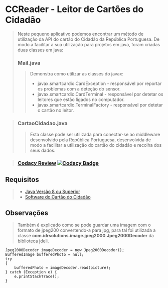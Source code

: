 # CCReader - Leitor de Cartões do Cidadão
>Neste pequeno aplicativo podemos encontrar um método de utilização da API do cartão do Cidadão da República Portuguesa.
>De modo a facilitar a sua utilização para projetos em java, foram criadas duas classes em java:
>### Mail.java
>>Demonstra como utilizar as classes do javax:
>>* javax.smartcardio.CardException - responsável por reportar os problemas com a deteção do sensor.
>>* javax.smartcardio.CardTerminal - responsável por detetar os leitores que estão ligados no computador.
>>* javax.smartcardio.TerminalFactory - responsável por detetar o cartão no leitor.

>### CartaoCidadao.java
>>Esta classe pode ser utilizada para conectar-se ao middleware desenvolvido pela República Portuguesa, desenvolvida de modo a facilitar a utilização do cartão do cidadão e recolha dos seus dados.

>### [Codacy Review](https://www.codacy.com/app/Rumos/CCReader/dashboard) [![Codacy Badge](https://api.codacy.com/project/badge/Grade/d21ea4f111dd4086b2c354f3e7f0c696)](https://www.codacy.com/app/Rumos/CCReader?utm_source=github.com&amp;utm_medium=referral&amp;utm_content=GoncaloGrupoRumos/CCReader&amp;utm_campaign=Badge_Grade)

## Requisitos
>* [Java Versão 8 ou Superior](https://www.java.com/en/download/)
>* [Software do Cartão do Cidadão](https://www.cartaodecidadao.pt/index.php_option=com_content&task=view&id=102&Itemid=44&lang=pt.html)

## Observações
>Também é explicado como se pode guardar uma imagem com o formato de jpeg200 convertendo-a para jpg, para tal foi utilizada a classe **com.idrsolutions.image.jpeg2000.Jpeg2000Decoder** da biblioteca jdeli.
```
Jpeg2000Decoder imageDecoder = new Jpeg2000Decoder();
BufferedImage bufferedPhoto = null;
try 
{
	bufferedPhoto = imageDecoder.read(picture);
} catch (Exception e) {
	e.printStackTrace();
}
```
